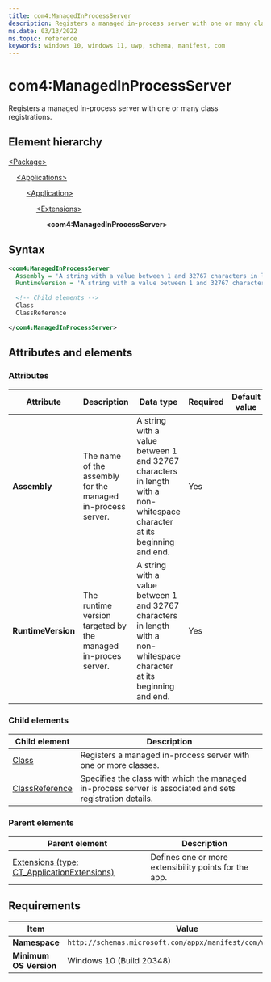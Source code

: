 ```yaml
---
title: com4:ManagedInProcessServer
description: Registers a managed in-process server with one or many class registrations. (com4:ManagedInProcessServer)
ms.date: 03/13/2022
ms.topic: reference
keywords: windows 10, windows 11, uwp, schema, manifest, com
---
```


# com4:ManagedInProcessServer

Registers a managed in-process server with one or many class registrations.

## Element hierarchy

[\<Package\>](element-package.md)

&nbsp;&nbsp;&nbsp;&nbsp;[\<Applications\>](element-applications.md)

&nbsp;&nbsp;&nbsp;&nbsp; &nbsp;&nbsp;&nbsp;&nbsp;[\<Application\>](element-application.md)

&nbsp;&nbsp;&nbsp;&nbsp; &nbsp;&nbsp;&nbsp;&nbsp; &nbsp;&nbsp;&nbsp;&nbsp;[\<Extensions\>](element-1-extensions.md)

&nbsp;&nbsp;&nbsp;&nbsp; &nbsp;&nbsp;&nbsp;&nbsp; &nbsp;&nbsp;&nbsp;&nbsp; &nbsp;&nbsp;&nbsp;&nbsp;**\<com4:ManagedInProcessServer\>**

## Syntax

```xml
<com4:ManagedInProcessServer
  Assembly = 'A string with a value between 1 and 32767 characters in length with a non-whitespace character at its beginning and end.'
  RuntimeVersion = 'A string with a value between 1 and 32767 characters in length with a non-whitespace character at its beginning and end.' >

  <!-- Child elements -->
  Class
  ClassReference

</com4:ManagedInProcessServer>
```

## Attributes and elements

### Attributes

| Attribute | Description | Data type | Required | Default value |
|-|-|-|-|-|
| **Assembly** | The name of the assembly for the managed in-process server. | A string with a value between 1 and 32767 characters in length with a non-whitespace character at its beginning and end. | Yes |  |
| **RuntimeVersion** | The runtime version targeted by the managed in-proces server. | A string with a value between 1 and 32767 characters in length with a non-whitespace character at its beginning and end. | Yes |  |

### Child elements

| Child element | Description |
|-|-|
| [Class](element-com4-managedinprocessserver-class.md) | Registers a managed in-process server with one or more classes.  |
| [ClassReference](element-com4-managedinprocessserver-classreference.md) | Specifies the class with which the managed in-process server is associated and sets registration details. |

### Parent elements

| Parent element | Description |
|-|-|
| [Extensions (type: CT_ApplicationExtensions)](element-1-extensions.md) | Defines one or more extensibility points for the app. |

## Requirements

| Item | Value |
|--|--|
| **Namespace** | `http://schemas.microsoft.com/appx/manifest/com/windows10/4` |
| **Minimum OS Version** | Windows 10 (Build 20348) |

